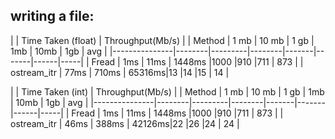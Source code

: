 ## writing a file:

|               |    Time Taken (float)    |  Throughput(Mb/s)           |
|    Method     |  1 mb  |  10 mb  |  1 gb  | 1mb   | 10mb  | 1gb  | avg |
|---------------|--------|---------|--------|-------|-------|------|-----|
|    Fread      | 1ms    | 11ms    | 1448ms |1000   |910    |711   | 873 |
| ostream_itr   | 77ms   | 710ms   | 65316ms|13     |14     |15    | 14  |


|               |    Time Taken (int)       |  Throughput(Mb/s)          |
|    Method     |  1 mb  |  10 mb  |  1 gb  | 1mb   | 10mb  | 1gb  | avg |
|---------------|--------|---------|--------|-------|-------|------|-----|
|    Fread      | 1ms    | 11ms    | 1448ms |1000   |910    |711   | 873 |
| ostream_itr   | 46ms   | 388ms   | 42126ms|22     |26     |24    | 24  |
